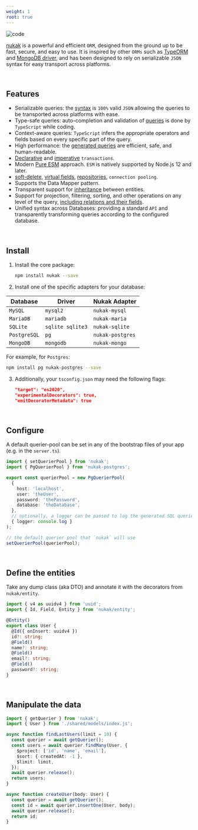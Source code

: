 ```yaml
---
weight: 1
root: true
---
```


![code](/code.webp 'code')

[nukak](https://nukak.org) is a powerful and efficient `ORM`, designed from the ground up to be fast, secure, and easy to use. It is inspired by other `ORMs` such as [TypeORM](https://typeorm.io) and [MongoDB driver](https://www.mongodb.com/docs/drivers/node/current/fundamentals/crud/query-document/), and has been designed to rely on serializable `JSON` syntax for easy transport across platforms.

&nbsp;

## Features

- Serializable queries: the [syntax](https://nukak.org/docs/querying-logical-operators) is `100%` valid `JSON` allowing the queries to be transported across platforms with ease.
- Type-safe queries: auto-completion and validation of [queries](https://nukak.org/docs/querying-comparison-operators) is done by `TypeScript` while coding.
- Context-aware queries: `TypeScript` infers the appropriate operators and fields based on every specific part of the query.
- High performance: the [generated queries](https://www.nukak.org/docs/querying-logical-operators) are efficient, safe, and human-readable.
- [Declarative](https://nukak.org/docs/transactions-declarative) and [imperative](https://nukak.org/docs/transactions-imperative) `transactions`.
- Modern [Pure ESM](https://gist.github.com/sindresorhus/a39789f98801d908bbc7ff3ecc99d99c) approach. `ESM` is natively supported by Node.js 12 and later.
- [soft-delete](https://nukak.org/docs/entities-soft-delete), [virtual fields](https://nukak.org/docs/entities-virtual-fields), [repositories](https://nukak.org/docs/querying-repository), `connection pooling`.
- Supports the Data Mapper pattern.
- Transparent support for [inheritance](https://nukak.org/docs/entities-inheritance) between entities.
- Support for projection, filtering, sorting, and other operations on any level of the query, [including relations and their fields](https://www.nukak.org/docs/querying-relations).
- Unified syntax across Databases: providing a standard `API` and transparently transforming queries according to the configured database.

&nbsp;

## Install

1. Install the core package:

   ```sh
   npm install nukak --save
   ```

2. Install one of the specific adapters for your database:

| Database     | Driver           | Nukak Adapter    |
| ------------ | ---------------- | ---------------- |
| `MySQL`      | `mysql2`         | `nukak-mysql`    |
| `MariaDB`    | `mariadb`        | `nukak-maria`    |
| `SQLite`     | `sqlite sqlite3` | `nukak-sqlite`   |
| `PostgreSQL` | `pg`             | `nukak-postgres` |
| `MongoDB`    | `mongodb`        | `nukak-mongo`    |

For example, for `Postgres`:

```sh
npm install pg nukak-postgres --save
```

3. Additionally, your `tsconfig.json` may need the following flags:

   ```json
   "target": "es2020",
   "experimentalDecorators": true,
   "emitDecoratorMetadata": true
   ```

&nbsp;

## Configure

A default querier-pool can be set in any of the bootstrap files of your app (e.g. in the `server.ts`).

```ts
import { setQuerierPool } from 'nukak';
import { PgQuerierPool } from 'nukak-postgres';

export const querierPool = new PgQuerierPool(
  {
    host: 'localhost',
    user: 'theUser',
    password: 'thePassword',
    database: 'theDatabase',
  },
  // optionally, a logger can be passed to log the generated SQL queries
  { logger: console.log }
);

// the default querier pool that `nukak` will use
setQuerierPool(querierPool);
```

&nbsp;

## Define the entities

Take any dump class (aka DTO) and annotate it with the decorators from `nukak/entity`.

```ts
import { v4 as uuidv4 } from 'uuid';
import { Id, Field, Entity } from 'nukak/entity';

@Entity()
export class User {
  @Id({ onInsert: uuidv4 })
  id?: string;
  @Field()
  name?: string;
  @Field()
  email?: string;
  @Field()
  password?: string;
}
```

&nbsp;

## Manipulate the data

```ts
import { getQuerier } from 'nukak';
import { User } from './shared/models/index.js';

async function findLastUsers(limit = 10) {
  const querier = await getQuerier();
  const users = await querier.findMany(User, {
    $project: ['id', 'name', 'email'],
    $sort: { createdAt: -1 },
    $limit: limit,
  });
  await querier.release();
  return users;
}

async function createUser(body: User) {
  const querier = await getQuerier();
  const id = await querier.insertOne(User, body);
  await querier.release();
  return id;
}
```
